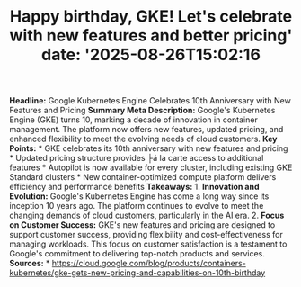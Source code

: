 ﻿---
title: "Happy birthday, GKE! Let's celebrate with new features and better pricing'
date: '2025-08-26T15:02:16"
category: "Markets"
summary: ""
slug: "happy birthday gke lets celebrate with new features and bett"
source_urls:
  - "https://cloud.google.com/blog/products/containers-kubernetes/gke-gets-new-pricing-and-capabilities-on-10th-birthday/"
seo:
  title: "Happy birthday, GKE! Let's celebrate with new features and better pricing | Hash n Hedge'
  description: '"
  keywords: ["news", "markets", "brief"]
---
**Headline:** Google Kubernetes Engine Celebrates 10th Anniversary with New Features and Pricing  **Summary Meta Description:** Google's Kubernetes Engine (GKE) turns 10, marking a decade of innovation in container management. The platform now offers new features, updated pricing, and enhanced flexibility to meet the evolving needs of cloud customers.  **Key Points:**  * GKE celebrates its 10th anniversary with new features and pricing * Updated pricing structure provides ├á la carte access to additional features * Autopilot is now available for every cluster, including existing GKE Standard clusters * New container-optimized compute platform delivers efficiency and performance benefits  **Takeaways:**  1. **Innovation and Evolution:** Google's Kubernetes Engine has come a long way since its inception 10 years ago. The platform continues to evolve to meet the changing demands of cloud customers, particularly in the AI era. 2. **Focus on Customer Success:** GKE's new features and pricing are designed to support customer success, providing flexibility and cost-effectiveness for managing workloads. This focus on customer satisfaction is a testament to Google's commitment to delivering top-notch products and services.  **Sources:**  * https://cloud.google.com/blog/products/containers-kubernetes/gke-gets-new-pricing-and-capabilities-on-10th-birthday 
